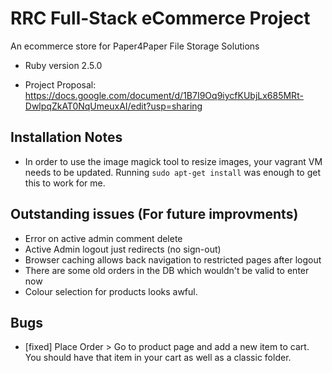 # RRC Full-Stack eCommerce Project

An ecommerce store for Paper4Paper File Storage Solutions

* Ruby version 2.5.0

* Project Proposal: https://docs.google.com/document/d/1B7I9Oq9iycfKUbjLx685MRt-DwlpqZkAT0NqUmeuxAI/edit?usp=sharing

## Installation Notes
 * In order to use the image magick tool to resize images, your vagrant VM needs to be updated. 
 Running `sudo apt-get install` was enough to get this to work for me.

## Outstanding issues (For future improvments)
* Error on active admin comment delete
* Active Admin logout just redirects (no sign-out)
* Browser caching allows back navigation to restricted pages after logout
* There are some old orders in the DB which wouldn't be valid to enter now
* Colour selection for products looks awful.

## Bugs
* [fixed] Place Order > Go to product page and add a new item to cart.
You should have that item in your cart as well as a classic folder.
